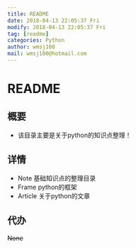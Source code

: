 ```yaml
---
title: README
date: 2018-04-13 22:05:37 Fri
modify: 2018-04-13 22:05:37 Fri
tag: [readme]
categories: Python
author: wmsj100
mail: wmsj100@hotmail.com
---
```


# README

## 概要
- 该目录主要是关于python的知识点整理！

## 详情
- Note 基础知识点的整理目录
- Frame python的框架
- Article 关于python的文章

## 代办
~~None~~
